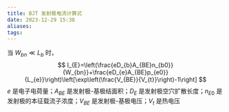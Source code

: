 ```yaml
---
title: BJT 发射极电流计算式
date: 2023-12-29 15:38
aliases: 
tags:
---
```

当 $W_{bn}\ll L_{b}$ 时，
$$
I_{E}=\left(\frac{eD_{b}A_{BE}n_{b0}}{W_{bn}}+\frac{eD_{e}A_{BE}p_{e0}}{L_{e}}\right)\left[\exp\left(\frac{V_{BE}}{V_{t}}\right)-1\right]
$$
$e$ 是电子电荷量；$A_{BE}$ 是发射极-基极结面积；$D_E$ 是发射极空穴扩散长度；$n_{E0}$ 是发射极的本征载流子浓度；$V_{BE}$ 是发射极-基极电压；$V_{t}$ 是热电压
